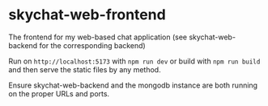 # skychat-web-frontend

The frontend for my web-based chat application (see skychat-web-backend for the corresponding backend)

Run on `http://localhost:5173` with `npm run dev` or build with `npm run build` and then serve the static files by any method.

Ensure skychat-web-backend and the mongodb instance are both running on the proper URLs and ports.
